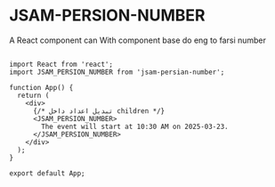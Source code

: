# JSAM-PERSION-NUMBER
A React component can With component base do eng to farsi  number


```tsx

import React from 'react';
import JSAM_PERSION_NUMBER from 'jsam-persian-number';

function App() {
  return (
    <div>
      {/* تبدیل اعداد داخل children */}
      <JSAM_PERSION_NUMBER>
        The event will start at 10:30 AM on 2025-03-23.
      </JSAM_PERSION_NUMBER>
    </div>
  );
}

export default App;

```
